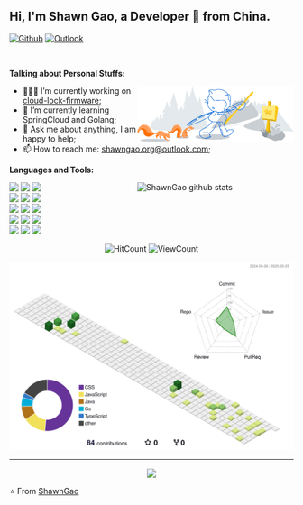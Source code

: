 <!-- Your title -->
## Hi, I'm Shawn Gao, a Developer 🚀 from China.

<!-- Your badges
You can use the website to generate badges: https://shields.io/
-->

[![Github](https://img.shields.io/badge/-Github-000?style=flat&logo=Github&logoColor=white)](https://github.com/shawngao-org)
[![Outlook](https://img.shields.io/badge/-Outlook-0078D4?style=flat&logo=Microsoft-Outlook&logoColor=white)](mailto:shawngao.org@outlook.com)

&nbsp;

<!-- Talking about you -->
**Talking about Personal Stuffs:**

<!-- Any image aligned to the right. Beware the width -->
<img width="55%" align="right" alt="Github" src="https://raw.githubusercontent.com/shawngao-org/shawngao-org/769a50e0c534ab80ec5ff736ba9ed530c8597419/git-header.svg" />

- 👨🏽‍💻 I’m currently working on [cloud-lock-firmware](https://github.com/shawngao-org/cloud-lock-firmware);
- 🌱 I’m currently learning SpringCloud and Golang; 
- 💬 Ask me about anything, I am happy to help;
- 📫 How to reach me: [shawngao.org@outlook.com](mailto:shawngao.org@outlook.com);

**Languages and Tools:** 

<!-- Your github readme stats
You can use this api: https://github.com/anuraghazra/github-readme-stats
-->
<p>
  <a href="https://github.com/shawngao-org/handle-path-oz">
    <img width="55%" align="right" alt="ShawnGao github stats" src="https://github-readme-stats.vercel.app/api?username=shawngao-org&show_icons=true&hide_border=true" />
  </a>
  
  <!-- Your languages and tools. Be careful with the alignment. 
  You can use this sites to get logos: https://www.vectorlogo.zone or https://simpleicons.org/
  -->
  <code><img width="10%" src="https://www.vectorlogo.zone/logos/java/java-ar21.svg"></code>
  <code><img width="10%" src="https://www.vectorlogo.zone/logos/golang/golang-ar21.svg"></code>
  <code><img width="10%" src="https://www.vectorlogo.zone/logos/android/android-ar21.svg"></code>
  <br />
  <code><img width="10%" src="https://www.vectorlogo.zone/logos/gradle/gradle-ar21.svg"></code>
  <code><img width="10%" src="https://www.vectorlogo.zone/logos/jetbrains/jetbrains-ar21.svg"></code>
  <code><img width="10%" src="https://www.vectorlogo.zone/logos/json/json-ar21.svg"></code>
  <br />
  <code><img width="10%" src="https://www.vectorlogo.zone/logos/mysql/mysql-ar21.svg"></code>
  <code><img width="10%" src="https://www.vectorlogo.zone/logos/sqlite/sqlite-ar21.svg"></code>
  <code><img width="10%" src="https://www.vectorlogo.zone/logos/amazon_aws/amazon_aws-ar21.svg"></code>
  <br />
  <code><img width="10%" src="https://www.vectorlogo.zone/logos/git-scm/git-scm-ar21.svg"></code>
  <code><img width="10%" src="https://www.vectorlogo.zone/logos/yaml/yaml-ar21.svg"></code>
  <code><img width="10%" src="https://www.vectorlogo.zone/logos/gnu_bash/gnu_bash-ar21.svg"></code>
  <br />
  <code><img width="10%" src="https://www.vectorlogo.zone/logos/flutterio/flutterio-ar21.svg"></code>
  <code><img width="10%" src="https://www.vectorlogo.zone/logos/reactjs/reactjs-ar21.svg"></code>
  <code><img width="10%" src="https://www.vectorlogo.zone/logos/springio/springio-ar21.svg"></code>
</p>

<!-- Your hits or visitors
site: http://hits.dwyl.com or https://visitor-badge.glitch.me
Both apis are in trouble due to the number of requests, if you know any other to register visitors, great
-->
<p align="center">
  <img alt="HitCount" src="http://hits.dwyl.com/shawngao-org/shawngao-org.svg" />
  <!-- https://github.com/wesky93/views this is a clone of the hits -->
  <img alt="ViewCount" src="https://views.whatilearened.today/views/github/shawngao-org/shawngao-org.svg" />
</p>

<p align="center">
	<picture>
	  <source media="(prefers-color-scheme: dark)"  srcset="https://raw.githubusercontent.com/shawngao-org/shawngao-org/output-3d-contrib/night.svg" />
	  <source media="(prefers-color-scheme: light)" srcset="https://raw.githubusercontent.com/shawngao-org/shawngao-org/output-3d-contrib/day.svg" />
	  <img alt="github profile contributions chart"    src="https://raw.githubusercontent.com/shawngao-org/shawngao-org/output-3d-contrib/day.svg" />
	</picture>
</p>

---

<!-- Its main projects -->
<p align="center">
  <a href="https://github.com/shawngao-org/cloud-lock-firmware">
    <img align="center" src="https://github-readme-stats.vercel.app/api/pin/?username=shawngao-org&repo=cloud-lock-firmware" />
  </a>
</p>

⭐️ From [ShawnGao](https://github.com/shawngao-org)

<!--
**shawngao-org/shawngao-org** is a ✨ _special_ ✨ repository because its `README.md` (this file) appears on your GitHub profile.

Here are some ideas to get you started:

- 🔭 I’m currently working on ...
- 🌱 I’m currently learning ...
- 👯 I’m looking to collaborate on ...
- 🤔 I’m looking for help with ...
- 💬 Ask me about ...
- 📫 How to reach me: ...
- 😄 Pronouns: ...
- ⚡ Fun fact: ...
-->
<!-- ![](https://github-readme-stats.vercel.app/api?username=shawngao-org) -->

